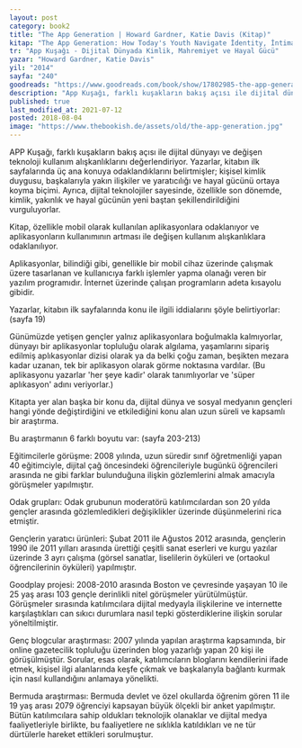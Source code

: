 ```yaml
---
layout: post  
category: book2  
title: "The App Generation | Howard Gardner, Katie Davis (Kitap)"  
kitap: "The App Generation: How Today's Youth Navigate İdentity, İntimacy, and İmagination ın a Digital World"  
tr: "App Kuşağı - Dijital Dünyada Kimlik, Mahremiyet ve Hayal Gücü" 
yazar: "Howard Gardner, Katie Davis"  
yil: "2014"  
sayfa: "240"  
goodreads: "https://www.goodreads.com/book/show/17802985-the-app-generation"
description: "App Kuşağı, farklı kuşakların bakış açısı ile dijital dünyayı ve değişen teknoloji kullanım alışkanlıklarını değerlendiriyor. "
published: true
last_modified_at: 2021-07-12
posted: 2018-08-04
image: "https://www.thebookish.de/assets/old/the-app-generation.jpg"
---
```


APP Kuşağı, farklı kuşakların bakış açısı ile dijital dünyayı ve değişen teknoloji kullanım alışkanlıklarını değerlendiriyor. Yazarlar, kitabın ilk sayfalarında üç ana konuya odaklandıklarını belirtmişler; kişisel kimlik duygusu, başkalarıyla yakın ilişkiler ve yaratıcılığı ve hayal gücünü ortaya koyma biçimi. Ayrıca, dijital teknolojiler sayesinde, özellikle son dönemde, kimlik, yakınlık ve hayal gücünün yeni baştan şekillendirildiğini vurguluyorlar.  
  
Kitap, özellikle mobil olarak kullanılan aplikasyonlara odaklanıyor ve aplikasyonların kullanımının artması ile değişen kullanım alışkanlıklara odaklanılıyor.  
  
Aplikasyonlar, bilindiği gibi, genellikle bir mobil cihaz üzerinde çalışmak üzere tasarlanan ve kullanıcıya farklı işlemler yapma olanağı veren bir yazılım programıdır. İnternet üzerinde çalışan programların adeta kısayolu gibidir.  
  
Yazarlar, kitabın ilk sayfalarında konu ile ilgili iddialarını şöyle belirtiyorlar: (sayfa 19)  
  
Günümüzde yetişen gençler yalnız aplikasyonlara boğulmakla kalmıyorlar, dünyayı bir aplikasyonlar topluluğu olarak algılama, yaşamlarını sipariş edilmiş aplıkasyonlar dizisi olarak ya da belki çoğu zaman, beşikten mezara kadar uzanan, tek bir aplikasyon olarak görme noktasına vardılar. (Bu aplikasyonu yazarlar 'her şeye kadir' olarak tanımlıyorlar ve 'süper aplıkasyon' adını veriyorlar.)  
  
Kitapta yer alan başka bir konu da, dijital dünya ve sosyal medyanın gençleri hangi yönde değiştirdiğini ve etkilediğini konu alan uzun süreli ve kapsamlı bir araştırma.  
  
Bu araştırmanın 6 farklı boyutu var: (sayfa 203-213)  
  
Eğitimcilerle görüşme: 2008 yılında, uzun süredir sınıf öğretmenliği yapan 40 eğitimciyle, dijital çağ öncesindeki öğrencileriyle bugünkü öğrencileri arasında ne gibi farklar bulunduğuna ilişkin gözlemlerini almak amacıyla görüşmeler yapılmıştır.  
  
Odak grupları: Odak grubunun moderatörü katılımcılardan son 20 yılda gençler arasında gözlemledikleri değişiklikler üzerinde düşünmelerini rica etmiştir.  
  
Gençlerin yaratıcı ürünleri: Şubat 2011 ile Ağustos 2012 arasında, gençlerin 1990 ile 2011 yılları arasında ürettiği çeşitli sanat eserleri ve kurgu yazılar üzerinde 3 ayrı çalışma (görsel sanatlar, liselilerin öyküleri ve (ortaokul öğrencilerinin öyküleri) yapılmıştır.  
  
Goodplay projesi: 2008-2010 arasında Boston ve çevresinde yaşayan 10 ile 25 yaş arası 103 gençle derinlikli nitel görüşmeler yürütülmüştür. Görüşmeler sırasında katılımcılara dijital medyayla ilişkilerine ve internette karşılaştıkları can sıkıcı durumlara nasıl tepki gösterdiklerine ilişkin sorular yöneltilmiştir.  
  
Genç blogcular araştırması: 2007 yılında yapılan araştırma kapsamında, bir online gazetecilik topluluğu üzerinden blog yazarlığı yapan 20 kişi ile görüşülmüştür. Sorular, esas olarak, katılımcıların bloglarını kendilerini ifade etmek, kişisel ilgi alanlarında keşfe çıkmak ve başkalarıyla bağlantı kurmak için nasıl kullandığını anlamaya yönelikti.  
  
Bermuda araştırması: Bermuda devlet ve özel okullarda öğrenim gören 11 ile 19 yaş arası 2079 öğrenciyi kapsayan büyük ölçekli bir anket yapılmıştır. Bütün katılımcılara sahip oldukları teknolojik olanaklar ve dijital medya faaliyetleriyle birlikte, bu faaliyetlere ne sıklıkla katıldıkları ve ne tür dürtülerle hareket ettikleri sorulmuştur.  
